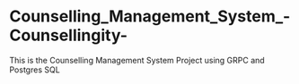 # Counselling_Management_System_-Counsellingity-
This is the Counselling Management System Project using GRPC and Postgres SQL
